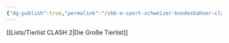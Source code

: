 ```yaml
---
{"dg-publish":true,"permalink":"/sbb-e-sport-schweizer-bundesbahner-clash-gewinner/","tags":"gardenEntry","dgHomeLink":true,"dgPassFrontmatter":false}
---
```





[[Lists/Tierlist CLASH 2|Die Große Tierlist]]
